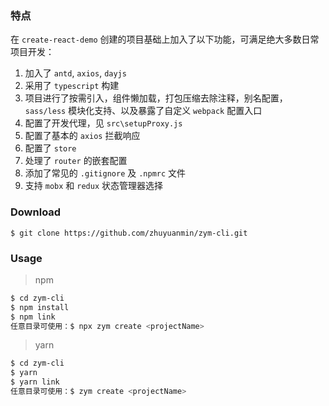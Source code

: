 ### 特点

在 `create-react-demo` 创建的项目基础上加入了以下功能，可满足绝大多数日常项目开发：

1. 加入了 `antd`, `axios`, `dayjs`
2. 采用了 `typescript` 构建
3. 项目进行了按需引入，组件懒加载，打包压缩去除注释，别名配置，`sass/less` 模块化支持、以及暴露了自定义 `webpack` 配置入口
4. 配置了开发代理，见 `src\setupProxy.js`
5. 配置了基本的 `axios` 拦截响应
6. 配置了 `store`
7. 处理了 `router` 的嵌套配置
8. 添加了常见的 `.gitignore` 及 `.npmrc` 文件
9. 支持 `mobx` 和 `redux` 状态管理器选择

### Download

`$ git clone https://github.com/zhuyuanmin/zym-cli.git`

### Usage

> npm

```bash
$ cd zym-cli
$ npm install
$ npm link
任意目录可使用：$ npx zym create <projectName>
```

> yarn

```bash
$ cd zym-cli
$ yarn
$ yarn link
任意目录可使用：$ zym create <projectName>
```

